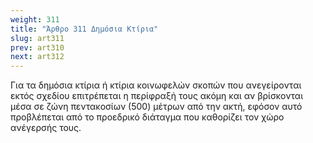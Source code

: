 ```yaml
---
weight: 311
title: "Άρθρο 311 Δημόσια Κτίρια"
slug: art311
prev: art310
next: art312
---
```


Για τα δημόσια κτίρια ή κτίρια κοινωφελών σκοπών που ανεγείρονται εκτός σχεδίου επιτρέπεται η περίφραξή τους ακόμη και αν βρίσκονται μέσα σε ζώνη πεντακοσίων (500) μέτρων από την ακτή, εφόσον αυτό προβλέπεται από το προεδρικό διάταγμα που καθορίζει τον χώρο ανέγερσής τους.


